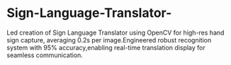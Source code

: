 # Sign-Language-Translator-
Led creation of Sign Language Translator using OpenCV for high-res hand sign  capture, averaging 0.2s per image.Engineered robust recognition system with 95%  accuracy,enabling real-time translation display for seamless communication.

